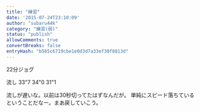 ```yaml
---
title: "練習"
date: '2015-07-24T23:10:09'
author: "subaru44k"
category: "練習(弱)"
status: "publish"
allowComments: true
convertBreaks: false
entryHash: "b565c6719cbe1e0d3d7a33ef30f8813d"
---
```

22分ジョグ

流し
33"7
34"0
31"1

流しが遅いな。以前は30秒切ってたはずなんだが。
単純にスピード落ちているということだなー。まあ戻していこう。
